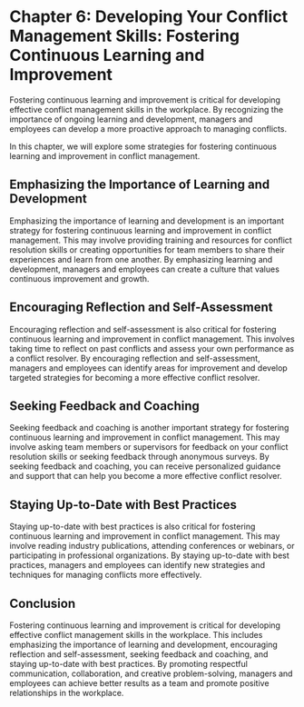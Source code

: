Chapter 6: Developing Your Conflict Management Skills: Fostering Continuous Learning and Improvement
====================================================================================================

Fostering continuous learning and improvement is critical for developing effective conflict management skills in the workplace. By recognizing the importance of ongoing learning and development, managers and employees can develop a more proactive approach to managing conflicts.

In this chapter, we will explore some strategies for fostering continuous learning and improvement in conflict management.

Emphasizing the Importance of Learning and Development
------------------------------------------------------

Emphasizing the importance of learning and development is an important strategy for fostering continuous learning and improvement in conflict management. This may involve providing training and resources for conflict resolution skills or creating opportunities for team members to share their experiences and learn from one another. By emphasizing learning and development, managers and employees can create a culture that values continuous improvement and growth.

Encouraging Reflection and Self-Assessment
------------------------------------------

Encouraging reflection and self-assessment is also critical for fostering continuous learning and improvement in conflict management. This involves taking time to reflect on past conflicts and assess your own performance as a conflict resolver. By encouraging reflection and self-assessment, managers and employees can identify areas for improvement and develop targeted strategies for becoming a more effective conflict resolver.

Seeking Feedback and Coaching
-----------------------------

Seeking feedback and coaching is another important strategy for fostering continuous learning and improvement in conflict management. This may involve asking team members or supervisors for feedback on your conflict resolution skills or seeking feedback through anonymous surveys. By seeking feedback and coaching, you can receive personalized guidance and support that can help you become a more effective conflict resolver.

Staying Up-to-Date with Best Practices
--------------------------------------

Staying up-to-date with best practices is also critical for fostering continuous learning and improvement in conflict management. This may involve reading industry publications, attending conferences or webinars, or participating in professional organizations. By staying up-to-date with best practices, managers and employees can identify new strategies and techniques for managing conflicts more effectively.

Conclusion
----------

Fostering continuous learning and improvement is critical for developing effective conflict management skills in the workplace. This includes emphasizing the importance of learning and development, encouraging reflection and self-assessment, seeking feedback and coaching, and staying up-to-date with best practices. By promoting respectful communication, collaboration, and creative problem-solving, managers and employees can achieve better results as a team and promote positive relationships in the workplace.
